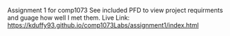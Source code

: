 Assignment 1 for comp1073
See included PFD to view project requirments and guage how well I met them.
Live Link: https://kduffy93.github.io/comp1073Labs/assignment1/index.html
